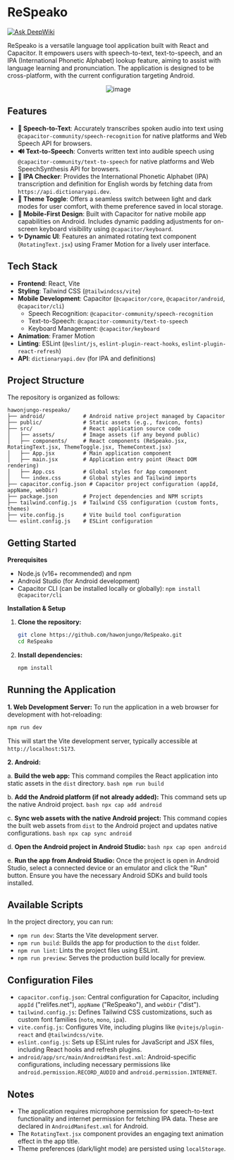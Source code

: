 # ReSpeako
[![Ask DeepWiki](https://devin.ai/assets/askdeepwiki.png)](https://deepwiki.com/hawonjungo/ReSpeako)

ReSpeako is a versatile language tool application built with React and Capacitor. It empowers users with speech-to-text, text-to-speech, and an IPA (International Phonetic Alphabet) lookup feature, aiming to assist with language learning and pronunciation. The application is designed to be cross-platform, with the current configuration targeting Android.

<p align="center">
  <img src="https://github.com/user-attachments/assets/0c37303e-2f33-4790-8e26-e1e61c9183f3" alt="image" />
</p>


## Features

*   **🎤 Speech-to-Text**: Accurately transcribes spoken audio into text using `@capacitor-community/speech-recognition` for native platforms and Web Speech API for browsers.
*   **🔊 Text-to-Speech**: Converts written text into audible speech using `@capacitor-community/text-to-speech` for native platforms and Web SpeechSynthesis API for browsers.
*   **🧾 IPA Checker**: Provides the International Phonetic Alphabet (IPA) transcription and definition for English words by fetching data from `https://api.dictionaryapi.dev`.
*   **🎨 Theme Toggle**: Offers a seamless switch between light and dark modes for user comfort, with theme preference saved in local storage.
*   **📱 Mobile-First Design**: Built with Capacitor for native mobile app capabilities on Android. Includes dynamic padding adjustments for on-screen keyboard visibility using `@capacitor/keyboard`.
*   **✨ Dynamic UI**: Features an animated rotating text component (`RotatingText.jsx`) using Framer Motion for a lively user interface.

## Tech Stack

*   **Frontend**: React, Vite
*   **Styling**: Tailwind CSS (`@tailwindcss/vite`)
*   **Mobile Development**: Capacitor (`@capacitor/core`, `@capacitor/android`, `@capacitor/cli`)
    *   Speech Recognition: `@capacitor-community/speech-recognition`
    *   Text-to-Speech: `@capacitor-community/text-to-speech`
    *   Keyboard Management: `@capacitor/keyboard`
*   **Animation**: Framer Motion
*   **Linting**: ESLint (`@eslint/js`, `eslint-plugin-react-hooks`, `eslint-plugin-react-refresh`)
*   **API**: `dictionaryapi.dev` (for IPA and definitions)

## Project Structure

The repository is organized as follows:

```
hawonjungo-respeako/
├── android/            # Android native project managed by Capacitor
├── public/             # Static assets (e.g., favicon, fonts)
├── src/                # React application source code
│   ├── assets/         # Image assets (if any beyond public)
│   ├── components/     # React components (ReSpeako.jsx, RotatingText.jsx, ThemeToggle.jsx, ThemeContext.jsx)
│   ├── App.jsx         # Main application component
│   ├── main.jsx        # Application entry point (React DOM rendering)
│   ├── App.css         # Global styles for App component
│   └── index.css       # Global styles and Tailwind imports
├── capacitor.config.json # Capacitor project configuration (appId, appName, webDir)
├── package.json        # Project dependencies and NPM scripts
├── tailwind.config.js  # Tailwind CSS configuration (custom fonts, themes)
├── vite.config.js      # Vite build tool configuration
└── eslint.config.js    # ESLint configuration
```

## Getting Started

**Prerequisites**
*   Node.js (v16+ recommended) and npm
*   Android Studio (for Android development)
*   Capacitor CLI (can be installed locally or globally): `npm install @capacitor/cli`

**Installation & Setup**

1.  **Clone the repository:**
    ```bash
    git clone https://github.com/hawonjungo/ReSpeako.git
    cd ReSpeako
    ```
2.  **Install dependencies:**
    ```bash
    npm install
    ```

## Running the Application

**1. Web Development Server:**
   To run the application in a web browser for development with hot-reloading:
   ```bash
   npm run dev
   ```
   This will start the Vite development server, typically accessible at `http://localhost:5173`.

**2. Android:**

   a. **Build the web app:**
      This command compiles the React application into static assets in the `dist` directory.
      ```bash
      npm run build
      ```

   b. **Add the Android platform (if not already added):**
      This command sets up the native Android project.
      ```bash
      npx cap add android
      ```

   c. **Sync web assets with the native Android project:**
      This command copies the built web assets from `dist` to the Android project and updates native configurations.
      ```bash
      npx cap sync android
      ```

   d. **Open the Android project in Android Studio:**
      ```bash
      npx cap open android
      ```

   e. **Run the app from Android Studio:**
      Once the project is open in Android Studio, select a connected device or an emulator and click the "Run" button. Ensure you have the necessary Android SDKs and build tools installed.

## Available Scripts

In the project directory, you can run:

*   `npm run dev`: Starts the Vite development server.
*   `npm run build`: Builds the app for production to the `dist` folder.
*   `npm run lint`: Lints the project files using ESLint.
*   `npm run preview`: Serves the production build locally for preview.

## Configuration Files

*   `capacitor.config.json`: Central configuration for Capacitor, including `appId` ("relifes.net"), `appName` ("ReSpeako"), and `webDir` ("dist").
*   `tailwind.config.js`: Defines Tailwind CSS customizations, such as custom font families (`noto`, `mono`, `ipa`).
*   `vite.config.js`: Configures Vite, including plugins like `@vitejs/plugin-react` and `@tailwindcss/vite`.
*   `eslint.config.js`: Sets up ESLint rules for JavaScript and JSX files, including React hooks and refresh plugins.
*   `android/app/src/main/AndroidManifest.xml`: Android-specific configurations, including necessary permissions like `android.permission.RECORD_AUDIO` and `android.permission.INTERNET`.

## Notes

*   The application requires microphone permission for speech-to-text functionality and internet permission for fetching IPA data. These are declared in `AndroidManifest.xml` for Android.
*   The `RotatingText.jsx` component provides an engaging text animation effect in the app title.
*   Theme preferences (dark/light mode) are persisted using `localStorage`.

